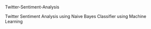 Twitter-Sentiment-Analysis

Twitter Sentiment Analysis using Naive Bayes Classifier using Machine Learning
